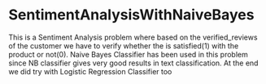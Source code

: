 # SentimentAnalysisWithNaiveBayes
This is a Sentiment Analysis problem where based on the verified_reviews of the customer we have to verify whether the is satisfied(1) with the product or not(0). Naive Bayes Classifier has been used in this problem since NB classifier gives very good results in text classification. At the end we did try with Logistic Regression Classifier too
